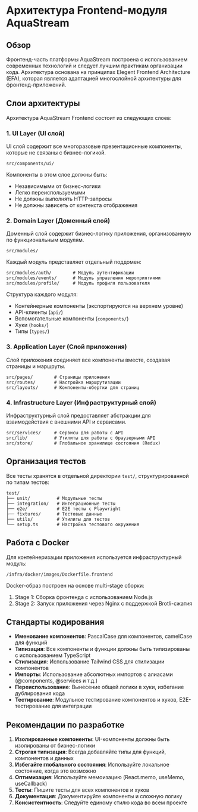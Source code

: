# Архитектура Frontend-модуля AquaStream

## Обзор

Фронтенд-часть платформы AquaStream построена с использованием современных технологий и следует лучшим практикам организации кода. Архитектура основана на принципах Elegent Frontend Architecture (EFA), которая является адаптацией многослойной архитектуры для фронтенд-приложений.

## Слои архитектуры

Архитектура AquaStream Frontend состоит из следующих слоев:

### 1. UI Layer (UI слой)

UI слой содержит все многоразовые презентационные компоненты, которые не связаны с бизнес-логикой. 

```
src/components/ui/
```

Компоненты в этом слое должны быть:
- Независимыми от бизнес-логики
- Легко переиспользуемыми
- Не должны выполнять HTTP-запросы
- Не должны зависеть от контекста отображения

### 2. Domain Layer (Доменный слой)

Доменный слой содержит бизнес-логику приложения, организованную по функциональным модулям.

```
src/modules/
```

Каждый модуль представляет отдельный поддомен:

```
src/modules/auth/        # Модуль аутентификации
src/modules/events/      # Модуль управления мероприятиями
src/modules/profile/     # Модуль профиля пользователя
```

Структура каждого модуля:
- Контейнерные компоненты (экспортируются на верхнем уровне)
- API-клиенты (`api/`)
- Вспомогательные компоненты (`components/`)
- Хуки (`hooks/`)
- Типы (`types/`)

### 3. Application Layer (Слой приложения)

Слой приложения соединяет все компоненты вместе, создавая страницы и маршруты.

```
src/pages/        # Страницы приложения
src/routes/       # Настройка маршрутизации
src/layouts/      # Компоненты-обертки для страниц
```

### 4. Infrastructure Layer (Инфраструктурный слой)

Инфраструктурный слой предоставляет абстракции для взаимодействия с внешними API и сервисами.

```
src/services/     # Сервисы для работы с API
src/lib/          # Утилиты для работы с браузерными API
src/store/        # Глобальное хранилище состояния (Redux)
```

## Организация тестов

Все тесты хранятся в отдельной директории `test/`, структурированной по типам тестов:

```
test/
├── unit/          # Модульные тесты
├── integration/   # Интеграционные тесты
├── e2e/           # E2E тесты с Playwright
├── fixtures/      # Тестовые данные
├── utils/         # Утилиты для тестов
└── setup.ts       # Настройка тестового окружения
```

## Работа с Docker

Для контейнеризации приложения используется инфраструктурный модуль:

```
/infra/docker/images/Dockerfile.frontend
```

Docker-образ построен на основе multi-stage сборки:
1. Stage 1: Сборка фронтенда с использованием Node.js
2. Stage 2: Запуск приложения через Nginx с поддержкой Brotli-сжатия

## Стандарты кодирования

- **Именование компонентов**: PascalCase для компонентов, camelCase для функций
- **Типизация**: Все компоненты и функции должны быть типизированы с использованием TypeScript
- **Стилизация**: Использование Tailwind CSS для стилизации компонентов
- **Импорты**: Использование абсолютных импортов с алиасами (@components, @services и т.д.)
- **Переиспользование**: Вынесение общей логики в хуки, избегание дублирования кода
- **Тестирование**: Модульное тестирование компонентов и хуков, E2E-тестирование для интеграции

## Рекомендации по разработке

1. **Изолированные компоненты**: UI-компоненты должны быть изолированы от бизнес-логики
2. **Строгая типизация**: Всегда добавляйте типы для функций, компонентов и данных
3. **Избегайте глобального состояния**: Используйте локальное состояние, когда это возможно
4. **Оптимизация**: Используйте мемоизацию (React.memo, useMemo, useCallback)
5. **Тесты**: Пишите тесты для всех компонентов и хуков
6. **Документация**: Документируйте компоненты и сложную логику
7. **Консистентность**: Следуйте единому стилю кода во всем проекте 